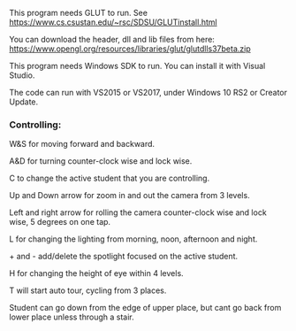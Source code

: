 This program needs GLUT to run. See https://www.cs.csustan.edu/~rsc/SDSU/GLUTinstall.html

You can download the header, dll and lib files from here: https://www.opengl.org/resources/libraries/glut/glutdlls37beta.zip

This program needs Windows SDK to run. You can install it with Visual Studio.

The code can run with VS2015 or VS2017, under Windows 10 RS2 or Creator Update.

### Controlling: ### 
W&S for moving forward and backward.

A&D for turning counter-clock wise and lock wise.

C to change the active student that you are controlling.

Up and Down arrow for zoom in and out the camera from 3 levels.

Left and right arrow for rolling the camera counter-clock wise and lock wise, 5 degrees on one tap.

L for changing the lighting from morning, noon, afternoon and night.

\+ and - add/delete the spotlight focused on the active student.

H for changing the height of eye within 4 levels.

T will start auto tour, cycling from 3 places.

Student can go down from the edge of upper place, but cant go back from lower place unless through a stair.